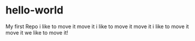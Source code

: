 # hello-world
My first Repo
i like to move it move it
i like to move it move it
i like to move it move it
we like to 
move it!
